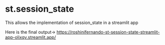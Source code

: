 # st.session_state
This allows the implementation of session_state in a streamlit app

Here is the final output->
https://roshinifernando-st-session-state-streamlit-app-olixqv.streamlit.app/

